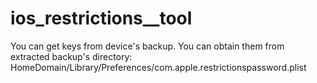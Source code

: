 # ios_restrictions__tool

You can get keys from device's backup. You can obtain them from extracted backup's directory: HomeDomain/Library/Preferences/com.apple.restrictionspassword.plist
